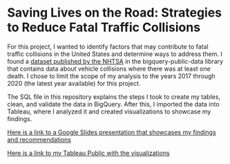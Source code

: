 # Saving Lives on the Road: Strategies to Reduce Fatal Traffic Collisions

For this project, I wanted to identify factors that may contribute to fatal traffic collisions in the United States 
and determine ways to address them. I found a [dataset published by the NHTSA](https://console.cloud.google.com/marketplace/product/nhtsa-data/nhtsa-traffic-fatalities) in the bigquery-public-data library that 
contains data about vehicle collisions where there was at least one death. I chose to limit the scope of my analysis 
to the years 2017 through 2020 (the latest year available) for this project. 

The SQL file in this repository explains the steps I took to create my tables, clean, and validate the data in BigQuery. 
After this, I imported the data into Tableau, where I analyzed it and created visualizations to showcase my findings. 

[Here is a link to a Google Slides presentation that showcases my findings and recommendations](https://docs.google.com/presentation/d/1aQ7hQhIWbszHsHLfbQyq3eVR3_YpVE-MukQk5fSjqcs/edit?usp=sharing)

[Here is a link to my Tableau Public with the visualizations](https://public.tableau.com/app/profile/paul.blinn)
